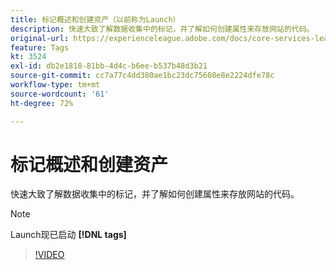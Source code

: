 ```yaml
---
title: 标记概述和创建资产（以前称为Launch）
description: 快速大致了解数据收集中的标记，并了解如何创建属性来存放网站的代码。
original-url: https://experienceleague.adobe.com/docs/core-services-learn/tutorials/launch-web/launch-overview-and-creating-properties.html
feature: Tags
kt: 3524
exl-id: db2e1818-81bb-4d4c-b6ee-b537b48d3b21
source-git-commit: cc7a77c4dd380ae1bc23dc75608e8e2224dfe78c
workflow-type: tm+mt
source-wordcount: '61'
ht-degree: 72%

---
```


# 标记概述和创建资产

快速大致了解数据收集中的标记，并了解如何创建属性来存放网站的代码。

>[!NOTE]
>
> Launch现已启动 **[!DNL tags]**

>[!VIDEO](https://video.tv.adobe.com/v/28727/?quality=12&learn=on)
